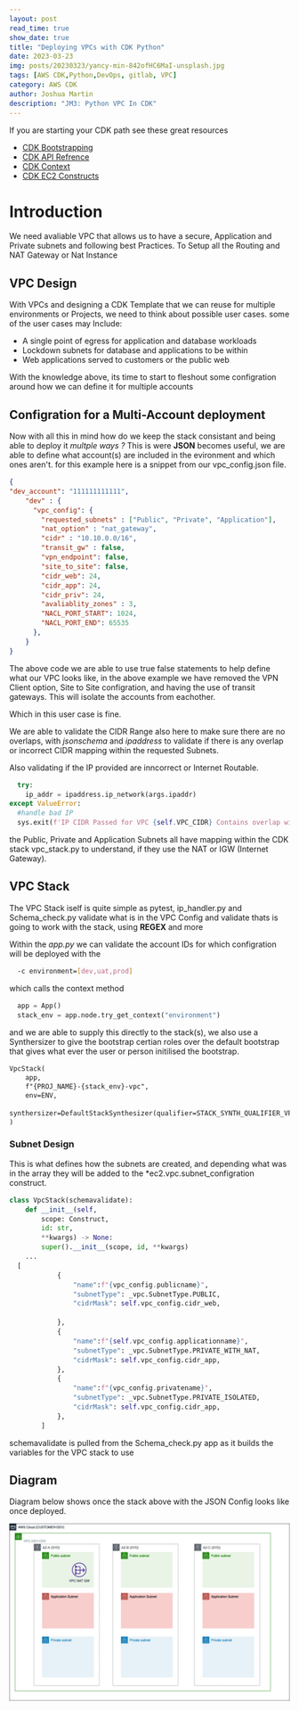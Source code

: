 ```yaml
---
layout: post
read_time: true
show_date: true
title: "Deploying VPCs with CDK Python"
date: 2023-03-23
img: posts/20230323/yancy-min-842ofHC6MaI-unsplash.jpg
tags: [AWS CDK,Python,DevOps, gitlab, VPC]
category: AWS CDK
author: Joshua Martin
description: "JM3: Python VPC In CDK"
---
```

If you are starting your CDK path see these great resources
- [CDK Bootstrapping](https://docs.aws.amazon.com/cdk/v2/guide/bootstrapping.html)
- [CDK API Refrence](https://docs.aws.amazon.com/cdk/api/v2/python/index.html)
- [CDK Context](https://docs.aws.amazon.com/cdk/v2/guide/context.html)
- [CDK EC2 Constructs](https://docs.aws.amazon.com/cdk/api/v2/python/index.html)
  
# Introduction

We need avaliable VPC that allows us to have a secure, Application and Private subnets and following best Practices.
To Setup all the Routing and NAT Gateway or Nat Instance

## VPC Design

With VPCs and designing a CDK Template that we can reuse for multiple environments or Projects, we need to think about possible user cases.
some of the user cases may Include:
* A single point of egress for application and database workloads
* Lockdown subnets for database and applications to be within
* Web applications served to customers or the public web

With the knowledge above, its time to start to fleshout some configration around how we can define it for multiple accounts

## Configration for a Multi-Account deployment

Now with all this in mind how do we keep the stack consistant and being able to deploy it *multple ways ?*
This is were **JSON** becomes useful, we are able to define what account(s) are included in the evironment and which ones aren't.
for this example here is a snippet from our vpc_config.json file.

```json
{
"dev_account": "111111111111",
    "dev" : {
      "vpc_config": {
        "requested_subnets" : ["Public", "Private", "Application"],
        "nat_option" : "nat_gateway",
        "cidr" : "10.10.0.0/16",
        "transit_gw" : false,
        "vpn_endpoint": false,
        "site_to_site": false,
        "cidr_web": 24,
        "cidr_app": 24,
        "cidr_priv": 24,
        "avaliablity_zones" : 3,
        "NACL_PORT_START": 1024,
        "NACL_PORT_END": 65535
      },
    }
}
```

The above code we are able to use true false statements to help define what our VPC looks like, in the above example we have removed the VPN Client option, Site to Site configration, and having the use of transit gateways. This will isolate the accounts from eachother. 

Which in this user case is fine.

We are able to validate the CIDR Range also here to make sure there are no overlaps, with *jsonschema* and *ipaddress* to validate if there is any overlap or incorrect CIDR mapping within the requested Subnets.

Also validating if the IP provided are inncorrect or Internet Routable.

```python
  try:
    ip_addr = ipaddress.ip_network(args.ipaddr)
except ValueError:
  #handle bad IP
  sys.exit(f'IP CIDR Passed for VPC {self.VPC_CIDR} Contains overlap with another environment {self.env}')
```

the Public, Private and Application Subnets all have mapping within the CDK stack vpc_stack.py to understand, if they use the NAT or IGW (Internet Gateway). 

## VPC Stack

The VPC Stack iself is quite simple as pytest, ip_handler.py and Schema_check.py validate what is in the VPC Config and validate thats is going to work with the stack, using **REGEX** and more

Within the *app.py* we can validate the account IDs for which configration will be deployed with the 

```bash
  -c environment=[dev,uat,prod]
```

which calls the context method 

```python
  app = App()
  stack_env = app.node.try_get_context("environment")
```
and we are able to supply this directly to the stack(s), we also use a Synthersizer to give the bootstrap certian roles over the default bootstrap that gives what ever the user or person initilised the bootstrap.

    VpcStack(
        app,
        f"{PROJ_NAME}-{stack_env}-vpc",
        env=ENV,
        synthersizer=DefaultStackSynthesizer(qualifier=STACK_SYNTH_QUALIFIER_VPC)
    )
### Subnet Design

This is what defines how the subnets are created, and depending what was in the array they will be added to the *ec2.vpc.subnet_configration construct.

```python
class VpcStack(schemavalidate):
    def __init__(self, 
        scope: Construct, 
        id: str, 
        **kwargs) -> None:
        super().__init__(scope, id, **kwargs)
    ...
  [
            {
                "name":f"{vpc_config.publicname}",
                "subnetType": _vpc.SubnetType.PUBLIC,
                "cidrMask": self.vpc_config.cidr_web,

            },
            {
                "name":f"{self.vpc_config.applicationname}",
                "subnetType": _vpc.SubnetType.PRIVATE_WITH_NAT,
                "cidrMask": self.vpc_config.cidr_app,
            },
            {
                "name":f"{vpc_config.privatename}",
                "subnetType": _vpc.SubnetType.PRIVATE_ISOLATED,
                "cidrMask": self.vpc_config.cidr_app,
            },
        ]
```

schemavalidate is pulled from the Schema_check.py app as it builds the variables for the VPC stack to use

 ## Diagram
Diagram below shows once the stack above with the JSON Config looks like once deployed.
<center><img src='./assets/img/posts/20230323/AWS-CDK-TEMPLATE-VPC.jpg' width="540"></center><br>